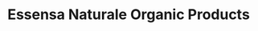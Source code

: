 ---
title: "Essensa Naturale Organic Products"
url: /cotabato-city/essensa-naturale-organic-products/
shop: nutrition supplements
---